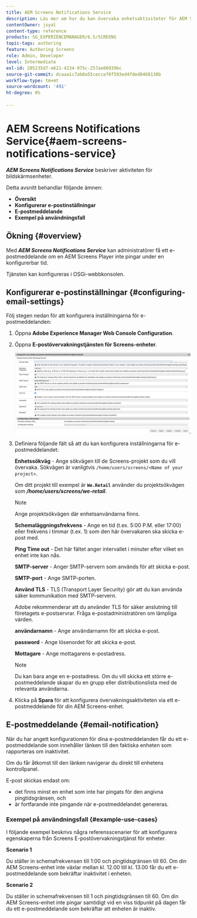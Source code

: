 ```yaml
---
title: AEM Screens Notifications Service
description: Läs mer om hur du kan övervaka enhetsaktiviteter för AEM Screens.
contentOwner: jsyal
content-type: reference
products: SG_EXPERIENCEMANAGER/6.5/SCREENS
topic-tags: authoring
feature: Authoring Screens
role: Admin, Developer
level: Intermediate
exl-id: 205235d7-e621-4134-975c-257ae60939bc
source-git-commit: dcaaa1c7ab0a55cecce70f593ed4fded8468130b
workflow-type: tm+mt
source-wordcount: '491'
ht-degree: 0%

---
```


# AEM Screens Notifications Service{#aem-screens-notifications-service}

<!--removed from metadata: admitteddomains: @adobe.com;@caesars.com-->

***AEM Screens Notifications Service*** beskriver aktiviteten för bildskärmsenheter.

Detta avsnitt behandlar följande ämnen:

* **Översikt**
* **Konfigurerar e-postinställningar**
* **E-postmeddelande**
* **Exempel på användningsfall**

<!-- OBSOLETE NOTE>
>[!CAUTION]
>
>This AEM Screens functionality is only available, if you have installed AEM 6.3.2 Feature Pack 3 or AEM 6.4.1 Screens Feature Pack 1.
>
>To get access to this Feature Pack, contact Adobe Support and request access. After you have permissions you can download it from Package Share. -->

## Ökning {#overview}

Med ***AEM Screens Notifications Service*** kan administratörer få ett e-postmeddelande om en AEM Screens Player inte pingar under en konfigurerbar tid.

Tjänsten kan konfigureras i OSGi-webbkonsolen.

## Konfigurerar e-postinställningar {#configuring-email-settings}

Följ stegen nedan för att konfigurera inställningarna för e-postmeddelanden:

1. Öppna **Adobe Experience Manager Web Console Configuration**.
1. Öppna **E-postövervakningstjänsten för Screens-enheter**.

   ![screen_shot_2018-04-26at44602pm](assets/screen_shot_2018-04-26at44602pm.png)

1. Definiera följande fält så att du kan konfigurera inställningarna för e-postmeddelandet:

   **Enhetssökväg** - Ange sökvägen till de Screens-projekt som du vill övervaka. Sökvägen är vanligtvis `/home/users/screens/<Name of your project>`.

   Om ditt projekt till exempel är **`We.Retail`** använder du projektsökvägen som ***/home/users/screens/we-retail***.

   >[!NOTE]
   >
   >Ange projektsökvägen där enhetsanvändarna finns.

   **Schemaläggningsfrekvens** - Ange en tid (t.ex. 5:00 P.M. eller 17:00) eller frekvens i timmar (t.ex. 1) som den här övervakaren ska skicka e-post med.

   **Ping Time out** - Det här fältet anger intervallet i minuter efter vilket en enhet inte kan nås.

   **SMTP-server** - Anger SMTP-servern som används för att skicka e-post.

   **SMTP-port** - Ange SMTP-porten.

   **Använd TLS** - TLS (Transport Layer Security) gör att du kan använda säker kommunikation med SMTP-servern.

   Adobe rekommenderar att du använder TLS för säker anslutning till företagets e-postservrar. Fråga e-postadministratören om lämpliga värden.

   **användarnamn** - Ange användarnamn för att skicka e-post.

   **password** - Ange lösenordet för att skicka e-post.

   **Mottagare** - Ange mottagarens e-postadress.

   >[!NOTE]
   >
   >Du kan bara ange en e-postadress. Om du vill skicka ett större e-postmeddelande skapar du en grupp eller distributionslista med de relevanta användarna.

1. Klicka på **Spara** för att konfigurera övervakningsaktiviteten via ett e-postmeddelande för din AEM Screens-enhet.

## E-postmeddelande {#email-notification}

När du har angett konfigurationen för dina e-postmeddelanden får du ett e-postmeddelande som innehåller länken till den faktiska enheten som rapporteras om inaktivitet.

Om du får åtkomst till den länken navigerar du direkt till enhetens kontrollpanel.

E-post skickas endast om:

* det finns minst en enhet som inte har pingats för den angivna pingtidsgränsen, och
* är fortfarande inte pingande när e-postmeddelandet genereras.

### Exempel på användningsfall {#example-use-cases}

I följande exempel beskrivs några referensscenarier för att konfigurera egenskaperna från Screens E-postövervakningstjänst för enheter.

**Scenario 1**

Du ställer in schemafrekvensen till 1:00 och pingtidsgränsen till 60. Om din AEM Screens-enhet inte växlar mellan kl. 12.00 till kl. 13.00 får du ett e-postmeddelande som bekräftar inaktivitet i enheten.

**Scenario 2**

Du ställer in schemafrekvensen till 1 och pingtidsgränsen till 60. Om din AEM Screens-enhet inte pingar samtidigt vid en viss tidpunkt på dagen får du ett e-postmeddelande som bekräftar att enheten är inaktiv.
